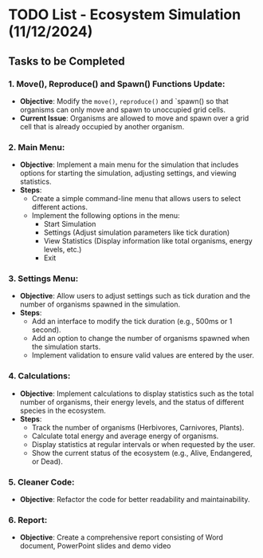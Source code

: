 
# TODO List - Ecosystem Simulation (11/12/2024)

## Tasks to be Completed

### 1. **Move(), Reproduce() and Spawn() Functions Update**:
   - **Objective**: Modify the `move()`, `reproduce()` and  `spawn() so that organisms can only move and spawn to unoccupied grid cells.
   - **Current Issue**: Organisms are allowed to move and spawn over a grid cell that is already occupied by another organism.

### 2. **Main Menu**:
   - **Objective**: Implement a main menu for the simulation that includes options for starting the simulation, adjusting settings, and viewing statistics.
   - **Steps**:
     - Create a simple command-line menu that allows users to select different actions.
     - Implement the following options in the menu:
       - Start Simulation
       - Settings (Adjust simulation parameters like tick duration)
       - View Statistics (Display information like total organisms, energy levels, etc.)
       - Exit

### 3. **Settings Menu**:
   - **Objective**: Allow users to adjust settings such as tick duration and the number of organisms spawned in the simulation.
   - **Steps**:
     - Add an interface to modify the tick duration (e.g., 500ms or 1 second).
     - Add an option to change the number of organisms spawned when the simulation starts.
     - Implement validation to ensure valid values are entered by the user.

### 4. **Calculations**:
   - **Objective**: Implement calculations to display statistics such as the total number of organisms, their energy levels, and the status of different species in the ecosystem.
   - **Steps**:
     - Track the number of organisms (Herbivores, Carnivores, Plants).
     - Calculate total energy and average energy of organisms.
     - Display statistics at regular intervals or when requested by the user.
     - Show the current status of the ecosystem (e.g., Alive, Endangered, or Dead).

### 5. **Cleaner Code**:
   - **Objective**: Refactor the code for better readability and maintainability.


### 6. **Report**:
   - **Objective**: Create a comprehensive report consisting of Word document, PowerPoint slides and demo video





